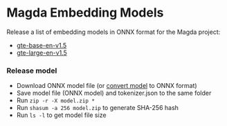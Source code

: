# Magda Embedding Models

Release a list of embedding models in ONNX format for the Magda project:
- [gte-base-en-v1.5](https://github.com/magda-io/embedding_models/releases/tag/gte-base-en-v1.5)
- [gte-large-en-v1.5](https://github.com/magda-io/embedding_models/releases/tag/gte-large-en-v1.5)

### Release model

- Download ONNX model file (or [convert model](https://github.com/xenova/transformers.js?tab=readme-ov-file#convert-your-models-to-onnx) to ONNX format)
- Save model file (ONNX model) and tokenizer.json to the same folder
- Run `zip -r -X model.zip *`
- Run `shasum -a 256 model.zip` to generate SHA-256 hash
- Run `ls -l` to get model file size 
